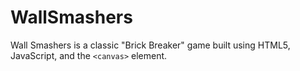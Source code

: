 # WallSmashers
 Wall Smashers  is a classic "Brick Breaker" game built using HTML5, JavaScript, and the `<canvas>` element.
